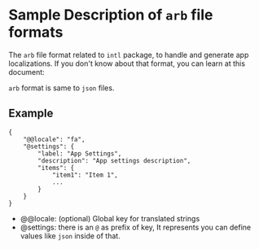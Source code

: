 # Sample Description of `arb` file formats

The `arb` file format related to `intl` package, to handle and generate app
localizations. If you don't know about that format, you can learn at this
document:

`arb` format is same to `json` files.

## Example

```arb
{
    "@@locale": "fa",
    "@settings": {
        "label: "App Settings",
        "description": "App settings description",
        "items": {
            "item1": "Item 1",
            ...
        }
    }
}
```

- @@locale: (optional) Global key for translated strings
- @settings: there is an `@` as prefix of key, It represents you can define
  values like `json` inside of that.